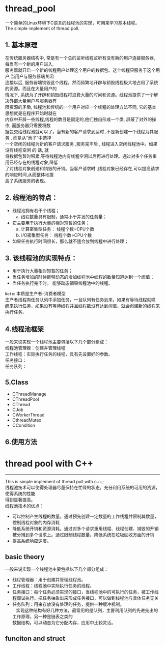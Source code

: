 # thread_pool
一个简单的Linux环境下C语言的线程池的实现，可用来学习基本线程。<br>
The simple implement of thread poll.<br> 

## 1. 基本原理
在传统服务器结构中, 常是有一个总的监听线程监听有没有新的用户连接服务器, 每当有一个新的用户进入,<br>
服务器就开启一个新的线程用户处理这个用户的数据包。这个线程只服务于这个用户,当用户与服务器端关闭<br>
连接以后, 服务器端销毁这个线程。然而频繁地开辟与销毁线程极大地占用了系统的资源。而且在大量用户的<br>
情况下, 系统为了开辟和销毁线程将浪费大量的时间和资源。线程池提供了一个解决外部大量用户与服务器有<br>
限资源的矛盾, 线程池和传统的一个用户对应一个线程的处理方法不同, 它的基本思想就是在程序开始时就在<br>
内存中开辟一些线程,线程的数目是固定的,他们独自形成一个类, 屏蔽了对外的操作, 而服务器只需要将数<br>
据包交给线程池就可以了。当有新的客户请求到达时 ,不是新创建一个线程为其服务 , 而是从“池子”中选择<br>
一个空闲的线程为新的客户请求服务 ,服务完毕后 , 线程进入空闲线程池中。如果没有线程空闲 的 话, 就<br>
将数据包暂时积累,等待线程池内有线程空闲以后再进行处理。通过对多个任务重用已经存在的线程对象,降低<br>
了对线程对象创建和销毁的开销。当客户请求时 ,线程对象已经存在,可以提高请求的响应时间,从而整体地提<br>
高了系统服务的表现。<br>
## 2. 线程池的特点： <br>
* 线程池拥有若干个线程；<br>
    a. 线程数量具有限制，通常小于并发的任务量；<br>
* 它主要用于执行大量的相对短暂的任务；<br>
    a. 计算密集型任务： 线程个数=CPU个数<br>
    b. I/O密集型任务： 线程个数>CPU个数<br>
* 如果任务执行时间很长，那么就不适合放到线程中进行处理；<br>
## 3. 该线程池的实现特点：<br>
* 用于执行大量相对短暂的任务；<br>
* 当任务增加的时候能够动态的增加线程池中线程的数量知道达到一个阈值；<br>
* 当任务执行完毕时， 能够动态销毁线程池中的线程。<br>

`Note`: 本质是生产者-消费者模型<br>
生产者线程向任务队列中添加任务，一旦队列有任务到来，如果有等待线程就唤<br>
醒来执行任务，如果没有等待线程并且线程数没有达到阈值，就会创建新的线程来执行任务。<br>

## 4.线程池框架
一般来说实现一个线程池主要包括以下几个部分组成：<br>
线程池管理器：创建并管理线程<br>
工作线程：实际执行任务的线程，具有先设置好的参数。<br>
任务接口：<br>
任务队列：<br>

## 5.Class
* CThreadManage
* CThreadPool
* CThread
* CJob
* CWorkerThread
* CthreadMutex
* CCondition

## 6.使用方法

# thread pool with C++
--------------------
This is simple implement of thread poll with c++;<br>
线程池技术可以使得处理器尽量保持在忙碌的状态，充分利用系统的可用的资源，使得系统的性能<br>
得到显著提高。<br>
线程池技术的优点：<br>
* 可以控制产生线程的数量。通过预先创建一定数量的工作线程并限制其数量，控制线程对象的内存消耗
* 降低系统开销和资源消耗。通过对多个请求重用线程、线程创建、销毁的开销被分摊到多个请求上。通过限制线程数量，降低系统在垃圾回收方面的开销
* 提高系统响应速度。
## basic theory
一般来说实现一个线程池主要包括以下几个部分组成：<br>
* 线程管理器：用于创建并管理线程池。
* 工作线程：线程池中实际执行任务的线程。
* 任务接口：每个任务必须实现的接口，当线程池中的可执行的任务，被工作线程调试执行。把任务抽象出来形成任务接口，可以做到线程池与具体任务无关
* 任务队列：用来存放没有处理的任务，提供一种缓冲机制。<br>
    实现这种结构有好几种方法，最常用的是队列，主要利用队列的先进先出的工作原理。另一种是链表之类的<br>
    数据结构，可以动态为它分配内存，应用中比较灵活。<br>
## funciton and struct

